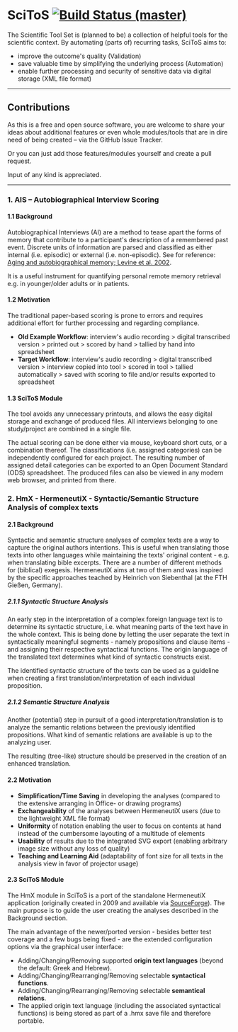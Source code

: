 # SciToS [![Build Status (master)](https://travis-ci.org/scientific-tool-set/scitos.svg?branch=master)](https://travis-ci.org/scientific-tool-set/scitos)
The Scientific Tool Set is (planned to be) a collection of helpful tools for the scientific context.
By automating (parts of) recurring tasks, SciToS aims to:
- improve the outcome's quality (Validation)
- save valuable time by simplifying the underlying process (Automation)
- enable further processing and security of sensitive data via digital storage (XML file format)

---

## Contributions
As this is a free and open source software, you are welcome to share your ideas about additional features or even whole modules/tools that are in dire need of being created – via the GitHub Issue Tracker.

Or you can just add those features/modules yourself and create a pull request.

Input of any kind is appreciated.

---

### 1. AIS – Autobiographical Interview Scoring
#### 1.1 Background
Autobiographical Interviews (AI) are a method to tease apart the forms of memory that contribute to a participant's description of a remembered past event.
Discrete units of information are parsed and classified as either internal (i.e. episodic) or external (i.e. non-episodic). See for reference: [Aging and autobiographical memory; Levine et al. 2002](http://www.ncbi.nlm.nih.gov/pubmed/12507363).

It is a useful instrument for quantifying personal remote memory retrieval e.g. in younger/older adults or in patients.

#### 1.2 Motivation
The traditional paper-based scoring is prone to errors and requires additional effort for further processing and regarding compliance.

  - **Old Example Workflow**: interview's audio recording > digital transcribed version > printed out > scored by hand > tallied by hand into spreadsheet
  - **Target Workflow**:  interview's audio recording > digital transcribed version > interview copied into tool > scored in tool > tallied automatically > saved with scoring to file and/or results exported to spreadsheet

#### 1.3 SciToS Module
The tool avoids any unnecessary printouts, and allows the easy digital storage and exchange of produced files.
All interviews belonging to one study/project are combined in a single file.

The actual scoring can be done either via mouse, keyboard short cuts, or a combination thereof.
The classifications (i.e. assigned categories) can be independently configured for each project.
The resulting number of assigned detail categories can be exported to an Open Document Standard (ODS) spreadsheet.
The produced files can also be viewed in any modern web browser, and printed from there.

### 2. HmX - HermeneutiX - Syntactic/Semantic Structure Analysis of complex texts
#### 2.1 Background
Syntactic and semantic structure analyses of complex texts are a way to capture the original authors intentions. This is useful when translating those texts into other languages while maintaining the texts' original content - e.g. when translating bible excerpts.
There are a number of different methods for (biblical) exegesis. HermeneutiX aims at two of them and was inspired by the specific approaches teached by Heinrich von Siebenthal (at the FTH Gießen, Germany).

##### 2.1.1 Syntactic Structure Analysis
An early step in the interpretation of a complex foreign language text is to determine its syntactic structure, i.e. what meaning parts of the text have in the whole context. This is being done by letting the user separate the text in syntactically meaningful segments - namely propositions and clause items - and assigning their respective syntactical functions. The origin language of the translated text determines what kind of syntactic constructs exist.

The identified syntactic structure of the texts can be used as a guideline when creating a first translation/interpretation of each individual proposition.

##### 2.1.2  Semantic Structure Analysis
Another (potential) step in pursuit of a good interpretation/translation is to analyze the semantic relations between the previously identified propositions. What kind of semantic relations are available is up to the analyzing user.

The resulting (tree-like) structure should be preserved in the creation of an enhanced translation.

#### 2.2 Motivation
  - **Simplification/Time Saving** in developing the analyses (compared to the extensive arranging in Office- or drawing programs)
  - **Exchangeability** of the analyses between HermeneutiX users (due to the lightweight XML file format)
  - **Uniformity** of notation enabling the user to focus on contents at hand instead of the cumbersome layouting of a multitude of elements
  - **Usability** of results due to the integrated SVG export (enabling arbitrary image size without any loss of quality)
  - **Teaching and Learning Aid** (adaptability of font size for all texts in the analysis view in favor of projector usage)

#### 2.3 SciToS Module
The HmX module in SciToS is a port of the standalone HermeneutiX application (originally created in 2009 and available via [SourceForge](https://sourceforge.net/projects/hermeneutix)). The main purpose is to guide the user creating the analyses described in the Background section.

The main advantage of the newer/ported version - besides better test coverage and a few bugs being fixed - are the extended configuration options via the graphical user interface:

  - Adding/Changing/Removing supported **origin text languages** (beyond the default: Greek and Hebrew).
  - Adding/Changing/Rearranging/Removing selectable **syntactical functions**.
  - Adding/Changing/Rearranging/Removing selectable **semantical relations**.
  - The applied origin text language (including the associated syntactical functions) is being stored as part of a .hmx save file and therefore portable.
